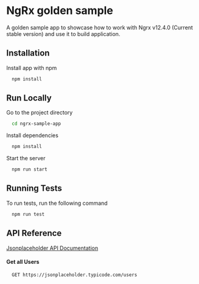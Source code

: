 # NgRx golden sample

A golden sample app to showcase how to work with Ngrx v12.4.0 (Current stable version) and use it to build application.

## Installation

Install app with npm

```bash
  npm install
```

## Run Locally

Go to the project directory

```bash
  cd ngrx-sample-app
```

Install dependencies

```bash
  npm install
```

Start the server

```bash
  npm run start
```

## Running Tests

To run tests, run the following command

```bash
  npm run test
```

## API Reference

[Jsonplaceholder API Documentation](https://jsonplaceholder.typicode.com/)

#### Get all Users

```http
  GET https://jsonplaceholder.typicode.com/users
```
